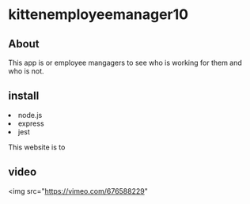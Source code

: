 # kittenemployeemanager10

## About
<p> This app is or employee mangagers to see who is working for them and who is not.</p>

## install
<li>node.js</li>
<li>express</li>
<li>jest</li>
<p> This website is to </p>

## video 
<img src="https://vimeo.com/676588229"